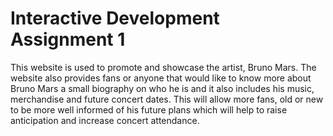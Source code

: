 # Interactive Development Assignment 1
This website is used to promote and showcase the artist, Bruno Mars. The website also provides fans or anyone that would
like to know more about Bruno Mars a small biography on who he is and it also includes his music, merchandise and future concert dates.
This will allow more fans, old or new to be more well informed of his future plans which will help to raise anticipation and increase concert attendance.


